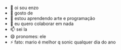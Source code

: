 - 👋 oi sou enzo
- 👀 gosto de
- 🌱 estou aprendendo arte e programação
- 💞️ eu quero colaborar em nada
- 📫 sei la
- 😄 pronomes: ele
- ⚡ fato: mario é melhor q sonic qualquer dia do ano

<!---
EnzoEnzo0203/EnzoEnzo0203 is a ✨ special ✨ repository because its `README.md` (this file) appears on your GitHub profile.
You can click the Preview link to take a look at your changes.
--->
